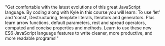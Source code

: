 "Get comfortable with the latest evolutions of this great JavaScript language. By coding along with Kyle in this course you will learn: To use ‘let’ and ‘const’, Destructuring, template literals, Iterators and generators. Plus learn arrow functions, default parameters, rest and spread operators, computed and concise properties and methods. Learn to use these new ES6 JavaScript language features to write cleaner, more productive, and more readable programs!"
